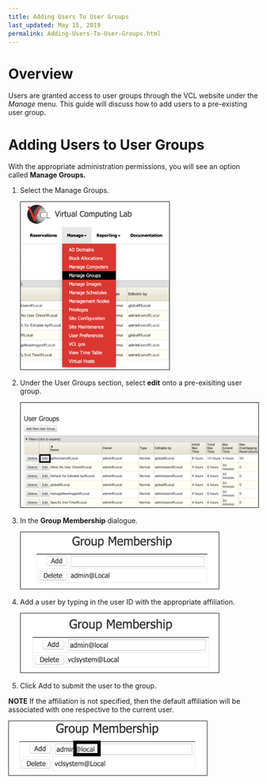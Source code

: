 ```yaml
---
title: Adding Users To User Groups
last_updated: May 15, 2019
permalink: Adding-Users-To-User-Groups.html
---
```

# Overview
Users are granted access to user groups through the VCL website under the _Manage_ menu.
This guide will discuss how to add users to a pre-existing user group.


# Adding Users to User Groups
With the appropriate administration permissions, you will see an option called **Manage Groups.**

1. Select the Manage Groups.

    <img src="images/manage-groups.png" width="300" border="1">

2. Under the User Groups section, select **edit** onto a pre-exisiting user group.

    <img src="images/edit-user-groups.png" width="500" border="1">

3. In the **Group Membership** dialogue.

    <img src="images/group-membership.png" width="400" border="1">

4. Add a user by typing in the user ID with the appropriate affiliation.

    <img src="images/adding-user.png" width="400" border="1">
5. Click Add to submit the user to the group.

  **NOTE**
If the affiliation is not specified, then the default affiliation will be
associated with one respective to the current user.

  <img src="images/user-affiliation.png" width="400" border="1">
